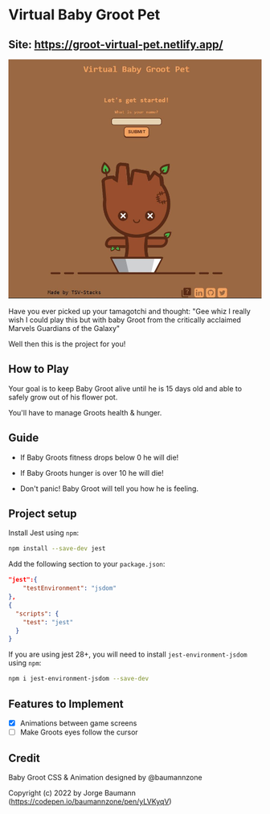 # Virtual Baby Groot Pet

## Site: https://groot-virtual-pet.netlify.app/

<img src="./images and sounds/readme img.JPG" alt="picture of homepage" style="width:600px;">

Have you ever picked up your tamagotchi and thought:
"Gee whiz I really wish I could play this but with baby Groot from the critically acclaimed Marvels Guardians of the Galaxy"

Well then this is the project for you!

## How to Play

Your goal is to keep Baby Groot alive until he is 15 days old and able to safely grow out of his flower pot.

You'll have to manage Groots health & hunger.

## Guide

- If Baby Groots fitness drops below 0 he will die!

- If Baby Groots hunger is over 10 he will die!

- Don't panic! Baby Groot will tell you how he is feeling.

## Project setup

Install Jest using `npm`:

```bash
npm install --save-dev jest
```

Add the following section to your `package.json`:

```json
"jest":{
    "testEnvironment": "jsdom"
},
{
  "scripts": {
    "test": "jest"
  }
}
```

If you are using jest 28+, you will need to install `jest-environment-jsdom` using `npm`:

```bash
npm i jest-environment-jsdom --save-dev
```

## Features to Implement

- [x] Animations between game screens
- [ ] Make Groots eyes follow the cursor

## Credit

Baby Groot CSS & Animation designed by @baumannzone

Copyright (c) 2022 by Jorge Baumann (https://codepen.io/baumannzone/pen/yLVKyqV)
